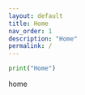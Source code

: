 ```yaml
---
layout: default
title: Home
nav_order: 1
description: "Home"
permalink: /
---
```

```Python
print("Home")
```
home
